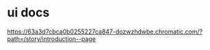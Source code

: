 # ui docs

https://63a3d7cbca0b0255227ca847-dozwzhdwbe.chromatic.com/?path=/story/introduction--page
